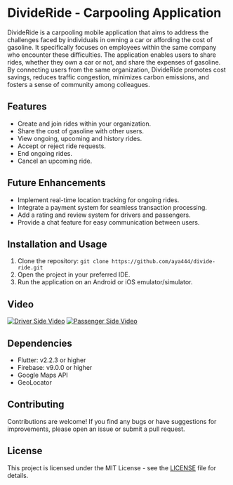 # DivideRide - Carpooling Application

DivideRide is a carpooling mobile application that aims to address the challenges faced by individuals in owning a car or affording the cost of gasoline. It specifically focuses on employees within the same company who encounter these difficulties. The application enables users to share rides, whether they own a car or not, and share the expenses of gasoline. By connecting users from the same organization, DivideRide promotes cost savings, reduces traffic congestion, minimizes carbon emissions, and fosters a sense of community among colleagues.

## Features
- Create and join rides within your organization.
- Share the cost of gasoline with other users.
- View ongoing, upcoming and history rides.
- Accept or reject ride requests.
- End ongoing rides.
- Cancel an upcoming ride.

## Future Enhancements
- Implement real-time location tracking for ongoing rides.
- Integrate a payment system for seamless transaction processing.
- Add a rating and review system for drivers and passengers.
- Provide a chat feature for easy communication between users.

## Installation and Usage
1. Clone the repository: `git clone https://github.com/aya444/divide-ride.git`
2. Open the project in your preferred IDE.
3. Run the application on an Android or iOS emulator/simulator.

## Video
[![Driver Side Video](https://img.youtube.com/vi/bFMPSR8cAdo/0.jpg)](https://www.youtube.com/watch?v=bFMPSR8cAdo)
[![Passenger Side Video](https://img.youtube.com/vi/Kw4KABLQnLI/0.jpg)](https://www.youtube.com/watch?v=Kw4KABLQnLI)

## Dependencies
- Flutter: v2.2.3 or higher
- Firebase: v9.0.0 or higher
- Google Maps API
- GeoLocator

## Contributing
Contributions are welcome! If you find any bugs or have suggestions for improvements, please open an issue or submit a pull request.

## License
This project is licensed under the MIT License - see the [LICENSE](LICENSE) file for details.
